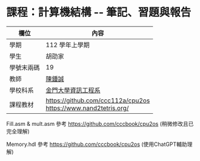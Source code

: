 # 課程：計算機結構 -- 筆記、習題與報告

欄位 | 內容
-----|--------
學期 | 112 學年上學期
學生 |  胡劭家
學號末兩碼 | 19
教師 | [陳鍾誠](https://www.nqu.edu.tw/educsie/index.php?act=blog&code=list&ids=4)
學校科系 | [金門大學資訊工程系](https://www.nqu.edu.tw/educsie/index.php)
課程教材 | https://github.com/ccc112a/cpu2os <BR/> https://www.nand2tetris.org/

Fill.asm & mult.asm 參考 https://github.com/cccbook/cpu2os (稍微修改且已完全理解) 

Memory.hdl 參考 https://github.com/cccbook/cpu2os  (使用ChatGPT輔助理解)
